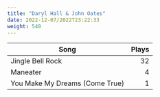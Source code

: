 ```yaml
---
title: "Daryl Hall & John Oates"
date: 2022-12-07/2022T23:22:33
weight: 540
---
```




 Song | Plays 
----- | -----:
Jingle Bell Rock | 32
Maneater | 4
You Make My Dreams (Come True) | 1
